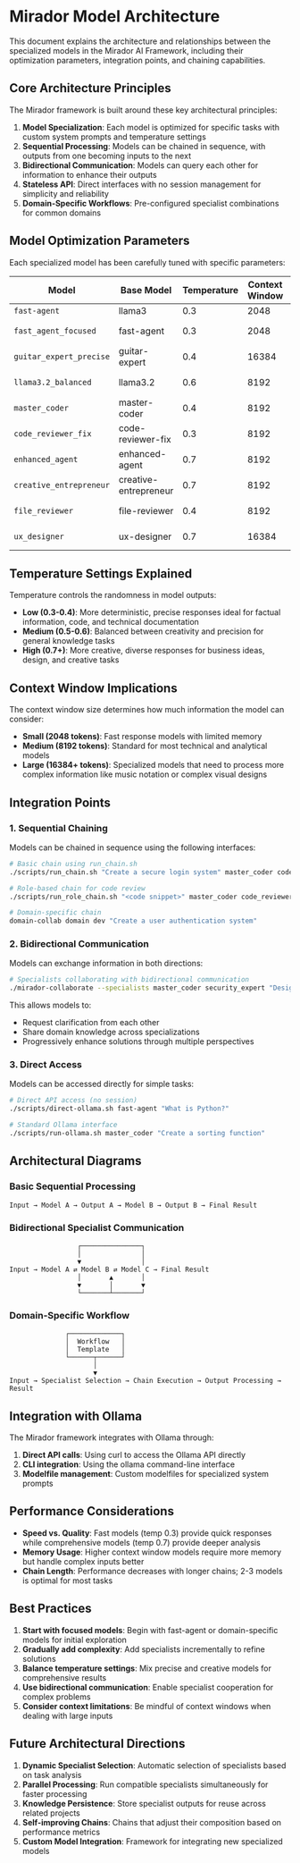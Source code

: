 # Mirador Model Architecture

This document explains the architecture and relationships between the specialized models in the Mirador AI Framework, including their optimization parameters, integration points, and chaining capabilities.

## Core Architecture Principles

The Mirador framework is built around these key architectural principles:

1. **Model Specialization**: Each model is optimized for specific tasks with custom system prompts and temperature settings
2. **Sequential Processing**: Models can be chained in sequence, with outputs from one becoming inputs to the next
3. **Bidirectional Communication**: Models can query each other for information to enhance their outputs
4. **Stateless API**: Direct interfaces with no session management for simplicity and reliability
5. **Domain-Specific Workflows**: Pre-configured specialist combinations for common domains

## Model Optimization Parameters

Each specialized model has been carefully tuned with specific parameters:

| Model | Base Model | Temperature | Context Window | Primary Optimization |
|-------|------------|-------------|----------------|----------------------|
| `fast-agent` | llama3 | 0.3 | 2048 | Speed, precision |
| `fast_agent_focused` | fast-agent | 0.3 | 2048 | Structure, organization |
| `guitar_expert_precise` | guitar-expert | 0.4 | 16384 | Tablature generation |
| `llama3.2_balanced` | llama3.2 | 0.6 | 8192 | Balanced creativity/precision |
| `master_coder` | master-coder | 0.4 | 8192 | Clean code, modularity |
| `code_reviewer_fix` | code-reviewer-fix | 0.3 | 8192 | Security, bug detection |
| `enhanced_agent` | enhanced-agent | 0.7 | 8192 | Comprehensive analysis |
| `creative_entrepreneur` | creative-entrepreneur | 0.7 | 8192 | Business innovation |
| `file_reviewer` | file-reviewer | 0.4 | 8192 | Documentation clarity |
| `ux_designer` | ux-designer | 0.7 | 16384 | User interface design |

## Temperature Settings Explained

Temperature controls the randomness in model outputs:

- **Low (0.3-0.4)**: More deterministic, precise responses ideal for factual information, code, and technical documentation
- **Medium (0.5-0.6)**: Balanced between creativity and precision for general knowledge tasks
- **High (0.7+)**: More creative, diverse responses for business ideas, design, and creative tasks

## Context Window Implications

The context window size determines how much information the model can consider:

- **Small (2048 tokens)**: Fast response models with limited memory
- **Medium (8192 tokens)**: Standard for most technical and analytical models
- **Large (16384+ tokens)**: Specialized models that need to process more complex information like music notation or complex visual designs

## Integration Points

### 1. Sequential Chaining

Models can be chained in sequence using the following interfaces:

```bash
# Basic chain using run_chain.sh
./scripts/run_chain.sh "Create a secure login system" master_coder code_reviewer_fix

# Role-based chain for code review
./scripts/run_role_chain.sh "<code snippet>" master_coder code_reviewer_fix

# Domain-specific chain
domain-collab domain dev "Create a user authentication system"
```

### 2. Bidirectional Communication

Models can exchange information in both directions:

```bash
# Specialists collaborating with bidirectional communication
./mirador-collaborate --specialists master_coder security_expert "Design a secure API"
```

This allows models to:
- Request clarification from each other
- Share domain knowledge across specializations
- Progressively enhance solutions through multiple perspectives

### 3. Direct Access

Models can be accessed directly for simple tasks:

```bash
# Direct API access (no session)
./scripts/direct-ollama.sh fast-agent "What is Python?"

# Standard Ollama interface
./scripts/run-ollama.sh master_coder "Create a sorting function"
```

## Architectural Diagrams

### Basic Sequential Processing
```
Input → Model A → Output A → Model B → Output B → Final Result
```

### Bidirectional Specialist Communication
```
                 ┌───────────────┐
                 │               │
                 ▼               │
Input → Model A ⇄ Model B ⇄ Model C → Final Result
                 │       ▲       │
                 ▼       │       ▼
                 └───────┴───────┘
```

### Domain-Specific Workflow
```
              ┌─────────────┐
              │  Workflow   │
              │  Template   │
              └──────┬──────┘
                     │
                     ▼
Input → Specialist Selection → Chain Execution → Output Processing → Result
```

## Integration with Ollama

The Mirador framework integrates with Ollama through:

1. **Direct API calls**: Using curl to access the Ollama API directly
2. **CLI integration**: Using the ollama command-line interface
3. **Modelfile management**: Custom modelfiles for specialized system prompts

## Performance Considerations

- **Speed vs. Quality**: Fast models (temp 0.3) provide quick responses while comprehensive models (temp 0.7) provide deeper analysis
- **Memory Usage**: Higher context window models require more memory but handle complex inputs better
- **Chain Length**: Performance decreases with longer chains; 2-3 models is optimal for most tasks

## Best Practices

1. **Start with focused models**: Begin with fast-agent or domain-specific models for initial exploration
2. **Gradually add complexity**: Add specialists incrementally to refine solutions
3. **Balance temperature settings**: Mix precise and creative models for comprehensive results
4. **Use bidirectional communication**: Enable specialist cooperation for complex problems
5. **Consider context limitations**: Be mindful of context windows when dealing with large inputs

## Future Architectural Directions

1. **Dynamic Specialist Selection**: Automatic selection of specialists based on task analysis
2. **Parallel Processing**: Run compatible specialists simultaneously for faster processing
3. **Knowledge Persistence**: Store specialist outputs for reuse across related projects
4. **Self-improving Chains**: Chains that adjust their composition based on performance metrics
5. **Custom Model Integration**: Framework for integrating new specialized models